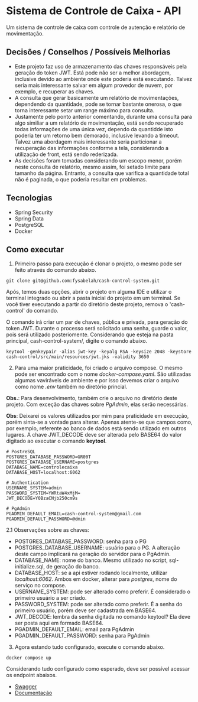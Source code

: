 # Sistema de Controle de Caixa - API

Um sistema de controle de caixa com controle de autenção e relatório de movimentação.

## Decisões / Conselhos / Possíveis Melhorias

* Este projeto faz uso de armazenamento das chaves responsáveis pela geração do token JWT. Está pode não ser a melhor
  abordagem, inclusive devido ao ambiente onde este poderia está executando. Talvez seria mais interessante salvar em
  algum provedor de nuvem, por exemplo, e recuperar as chaves.
* A consulta que gerar basicamente um relatório de movimentações, dependendo da quantidade, pode se tornar bastante
  onerosa, o que torna interessante setar um range máximo para consulta.
* Justamente pelo ponto anterior comentando, durante uma consulta para algo similiar a um relatório de movimentação,
  está sendo recuperado todas informações de uma única vez, dependo da quantidde isto poderia ter um retorno bem
  demorado, inclusive levando a timeout. Talvez uma abordagem mais interessante seria particionar a recuperação das
  informações conforme a tela, considerando a utilização de front, está sendo rederizada.
* As decisões foram tomadas considerando um escopo menor, porém neste consulta de relatório, mesmo assim, foi setado
  limite para tamanho da página. Entranto, a consulta que varifica a quantidade total não é paginada, o que poderia
  resultar em problemas.

## Tecnologias

- Spring Security
- Spring Data
- PostgreSQL
- Docker

## Como executar

1. Primeiro passo para execução é clonar o projeto, o mesmo pode ser feito através do comando abaixo.

```
git clone git@github.com:fysabelah/cash-control-system.git
```

Após, temos duas opções, abrir o projeto em alguma IDE e utilizar o terminal integrado ou abrir a pasta inicial do
projeto em um terminal. Se você tiver executando a partir do diretório deste projeto, remova o 'cash-control' do
comando.

O comando irá criar um par de chaves, pública e privada, para geração do token JWT. Durante o processo será solicitado
uma senha, guarde o valor, pois será utilizado posteriomente. Considerando que esteja na pasta principal,
cash-control-system/, digite o comando abaixo.

```
keytool -genkeypair -alias jwt-key -keyalg RSA -keysize 2048 -keystore cash-control/src/main/resources/jwt.jks -validity 3650
```

2. Para uma maior praticidade, foi criado o arquivo compose. O mesmo pode ser encontrado com o nome
   *docker-compose.yaml*. São utilizadas algumas vaviráveis de ambiente e por isso devemos criar o arquivo como nome
   _.env_ também no diretório princial.

**Obs.**: Para desenvolvimento, também crie o arquivo no diretório deste projeto. Com exceção das chaves sobre
_PgAdmin_, elas serão necessárias.

**Obs**: Deixarei os valores utilizados por mim para praticidade em execução, porém sinta-se a vontade para alterar.
Apenas atente-se que campos como, por exemplo, referente ao banco de dados está sendo utilizado em outros lugares. A
chave JWT_DECODE deve ser alterada pelo BASE64 do valor digitado ao executar o comando **keytool**.

```
# PostreSQL
POSTGRES_DATABASE_PASSWORD=GR00T
POSTGRES_DATABASE_USERNAME=postgres
DATABASE_NAME=controlecaixa
DATABASE_HOST=localhost:6062

# Authentication
USERNAME_SYSTEM=admin
PASSWORD_SYSTEM=YWRtaW4xMjM=
JWT_DECODE=Y0BzaCNjb250cm9s

# PgAdmin
PGADMIN_DEFAULT_EMAIL=cash-control-system@gmail.com
PGADMIN_DEFAULT_PASSWORD=@dmin
```

2.1 Observações sobre as chaves:

* POSTGRES_DATABASE_PASSWORD: senha para o PG
* POSTGRES_DATABASE_USERNAME: usuário para o PG. A alteração deste campo implicará na geração do servidor para o
  PgAdmin.
* DATABASE_NAME: nome do banco. Mesmo utilizado no script, sql-initialize.sql, de geração do banco.
* DATABASE_HOST: se a api estiver rodando localmente, utilizar _localhost:6062_. Ambos em docker, alterar para
  _postgres_, nome do serviço no compose.
* USERNAME_SYSTEM: pode ser alterado como preferir. É considerado o primeiro usuário a ser criado.
* PASSWORD_SYSTEM: pode ser alterado como preferir. É a senha do primeiro usuário, porém deve ser cadastrada em BASE64.
* JWT_DECODE: lembra da senha digitada no comando keytool? Ela deve ser posta aqui em formado BASE64.
* PGADMIN_DEFAULT_EMAIL: email para PgAdmin
* PGADMIN_DEFAULT_PASSWORD: senha para PgAdmin

3. Agora estando tudo configurado, execute o comando abaixo.

```
docker compose up
```

Considerando tudo configurado como esperado, deve ser possível acessar os endpoint abaixos.

* [Swagger](http://localhost:8080/doc/api.html)
* [Documentação](http://localhost:8080/documentation)